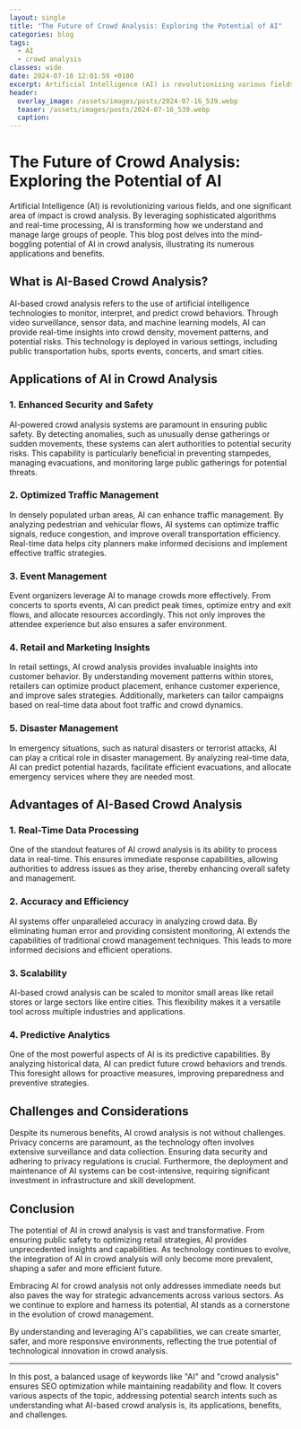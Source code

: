 ```yaml
---
layout: single
title: "The Future of Crowd Analysis: Exploring the Potential of AI"
categories: blog
tags:
  - AI
  - crowd analysis
classes: wide
date: 2024-07-16 12:01:59 +0100
excerpt: Artificial Intelligence (AI) is revolutionizing various fields, and one significant area of impact is crowd analysis. By leveraging sophisticated algorithms...
header:
  overlay_image: /assets/images/posts/2024-07-16_539.webp
  teaser: /assets/images/posts/2024-07-16_539.webp
  caption: 
---
```

  
# The Future of Crowd Analysis: Exploring the Potential of AI

Artificial Intelligence (AI) is revolutionizing various fields, and one significant area of impact is crowd analysis. By leveraging sophisticated algorithms and real-time processing, AI is transforming how we understand and manage large groups of people. This blog post delves into the mind-boggling potential of AI in crowd analysis, illustrating its numerous applications and benefits. 

## What is AI-Based Crowd Analysis?

AI-based crowd analysis refers to the use of artificial intelligence technologies to monitor, interpret, and predict crowd behaviors. Through video surveillance, sensor data, and machine learning models, AI can provide real-time insights into crowd density, movement patterns, and potential risks. This technology is deployed in various settings, including public transportation hubs, sports events, concerts, and smart cities.

## Applications of AI in Crowd Analysis

### 1. **Enhanced Security and Safety**

AI-powered crowd analysis systems are paramount in ensuring public safety. By detecting anomalies, such as unusually dense gatherings or sudden movements, these systems can alert authorities to potential security risks. This capability is particularly beneficial in preventing stampedes, managing evacuations, and monitoring large public gatherings for potential threats.

### 2. **Optimized Traffic Management**

In densely populated urban areas, AI can enhance traffic management. By analyzing pedestrian and vehicular flows, AI systems can optimize traffic signals, reduce congestion, and improve overall transportation efficiency. Real-time data helps city planners make informed decisions and implement effective traffic strategies.

### 3. **Event Management**

Event organizers leverage AI to manage crowds more effectively. From concerts to sports events, AI can predict peak times, optimize entry and exit flows, and allocate resources accordingly. This not only improves the attendee experience but also ensures a safer environment.

### 4. **Retail and Marketing Insights**

In retail settings, AI crowd analysis provides invaluable insights into customer behavior. By understanding movement patterns within stores, retailers can optimize product placement, enhance customer experience, and improve sales strategies. Additionally, marketers can tailor campaigns based on real-time data about foot traffic and crowd dynamics.

### 5. **Disaster Management**

In emergency situations, such as natural disasters or terrorist attacks, AI can play a critical role in disaster management. By analyzing real-time data, AI can predict potential hazards, facilitate efficient evacuations, and allocate emergency services where they are needed most.

## Advantages of AI-Based Crowd Analysis

### 1. **Real-Time Data Processing**

One of the standout features of AI crowd analysis is its ability to process data in real-time. This ensures immediate response capabilities, allowing authorities to address issues as they arise, thereby enhancing overall safety and management.

### 2. **Accuracy and Efficiency**

AI systems offer unparalleled accuracy in analyzing crowd data. By eliminating human error and providing consistent monitoring, AI extends the capabilities of traditional crowd management techniques. This leads to more informed decisions and efficient operations.

### 3. **Scalability**

AI-based crowd analysis can be scaled to monitor small areas like retail stores or large sectors like entire cities. This flexibility makes it a versatile tool across multiple industries and applications.

### 4. **Predictive Analytics**

One of the most powerful aspects of AI is its predictive capabilities. By analyzing historical data, AI can predict future crowd behaviors and trends. This foresight allows for proactive measures, improving preparedness and preventive strategies.

## Challenges and Considerations

Despite its numerous benefits, AI crowd analysis is not without challenges. Privacy concerns are paramount, as the technology often involves extensive surveillance and data collection. Ensuring data security and adhering to privacy regulations is crucial. Furthermore, the deployment and maintenance of AI systems can be cost-intensive, requiring significant investment in infrastructure and skill development.

## Conclusion

The potential of AI in crowd analysis is vast and transformative. From ensuring public safety to optimizing retail strategies, AI provides unprecedented insights and capabilities. As technology continues to evolve, the integration of AI in crowd analysis will only become more prevalent, shaping a safer and more efficient future.

Embracing AI for crowd analysis not only addresses immediate needs but also paves the way for strategic advancements across various sectors. As we continue to explore and harness its potential, AI stands as a cornerstone in the evolution of crowd management.

By understanding and leveraging AI's capabilities, we can create smarter, safer, and more responsive environments, reflecting the true potential of technological innovation in crowd analysis.

---
In this post, a balanced usage of keywords like "AI" and "crowd analysis" ensures SEO optimization while maintaining readability and flow. It covers various aspects of the topic, addressing potential search intents such as understanding what AI-based crowd analysis is, its applications, benefits, and challenges.